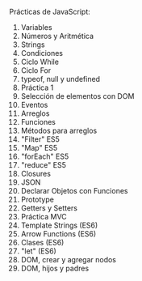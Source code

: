 Prácticas de JavaScript:
1. Variables
2. Números y Aritmética
3. Strings
4. Condiciones
5. Ciclo While
6. Ciclo For
7. typeof, null y undefined
8. Práctica 1
9. Selección de elementos con DOM
10. Eventos
11. Arreglos
12. Funciones
13. Métodos para arreglos
14. "Filter" ES5
15. "Map" ES5
16. "forEach" ES5
17. "reduce" ES5
18. Closures
19. JSON
20. Declarar Objetos con Funciones
21. Prototype
22. Getters y Setters
23. Práctica MVC
24. Template Strings (ES6)
25. Arrow Functions (ES6)
26. Clases (ES6)
27. "let" (ES6)
28. DOM, crear y agregar nodos
29. DOM, hijos y padres